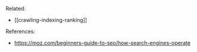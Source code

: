 Related:
- [[crawling-indexing-ranking]]

References:
- https://moz.com/beginners-guide-to-seo/how-search-engines-operate

